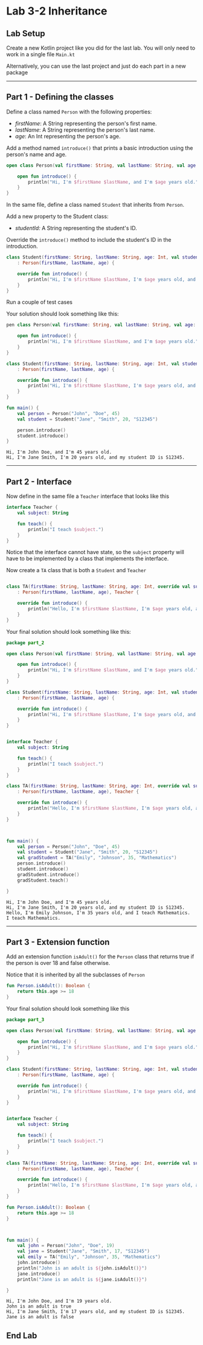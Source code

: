 # Lab 3-2 Inheritance
<!--suppress CheckImageSize -->

## Lab Setup

Create a new Kotlin project like you did for the last lab. You will only need to work in a single file `Main.kt`

Alternatively, you can use the last project and just do each part in a new package

---

## Part 1 - Defining the classes

Define a class named `Person` with the following properties:
- _firstName_: A String representing the person's first name.
- _lastName_: A String representing the person's last name.
- _age_: An Int representing the person's age.

Add a method named `introduce()` that prints a basic introduction using the person's name and age.

```kotlin
open class Person(val firstName: String, val lastName: String, val age: Int) {

    open fun introduce() {
        println("Hi, I'm $firstName $lastName, and I'm $age years old.")
    }
}

```

In the same file, define a class named `Student` that inherits from `Person`.

Add a new property to the Student class:
- _studentId:_ A String representing the student's ID.

Override the `introduce()` method to include the student's ID in the introduction.

```kotlin
class Student(firstName: String, lastName: String, age: Int, val studentId: String)
    : Person(firstName, lastName, age) {

    override fun introduce() {
        println("Hi, I'm $firstName $lastName, I'm $age years old, and my student ID is $studentId.")
    }
}
```
Run a couple of test cases 

Your solution should look something like this:

```kotlin
pen class Person(val firstName: String, val lastName: String, val age: Int) {

    open fun introduce() {
        println("Hi, I'm $firstName $lastName, and I'm $age years old.")
    }
}

class Student(firstName: String, lastName: String, age: Int, val studentId: String)
    : Person(firstName, lastName, age) {

    override fun introduce() {
        println("Hi, I'm $firstName $lastName, I'm $age years old, and my student ID is $studentId.")
    }
}

fun main() {
    val person = Person("John", "Doe", 45)
    val student = Student("Jane", "Smith", 20, "S12345")

    person.introduce()
    student.introduce()
}
```
```shell
Hi, I'm John Doe, and I'm 45 years old.
Hi, I'm Jane Smith, I'm 20 years old, and my student ID is S12345.
```

--- 

## Part 2 - Interface

Now define in the same file a `Teacher` interface that looks like this

```kotlin
interface Teacher {
    val subject: String

    fun teach() {
        println("I teach $subject.")
    }
}
```
Notice that the interface cannot have state, so the `subject` property will have to be implemented by a class that implements the interface.

Now create a `TA` class that is both a `Student` and `Teacher`

```kotlin

class TA(firstName: String, lastName: String, age: Int, override val subject: String) 
    : Person(firstName, lastName, age), Teacher {

    override fun introduce() {
        println("Hello, I'm $firstName $lastName, I'm $age years old, and I teach $subject.")
    }
}

``` 

Your final solution should look something like this:

```kotlin
package part_2

open class Person(val firstName: String, val lastName: String, val age: Int) {

    open fun introduce() {
        println("Hi, I'm $firstName $lastName, and I'm $age years old.")
    }
}

class Student(firstName: String, lastName: String, age: Int, val studentId: String)
    : Person(firstName, lastName, age) {

    override fun introduce() {
        println("Hi, I'm $firstName $lastName, I'm $age years old, and my student ID is $studentId.")
    }
}


interface Teacher {
    val subject: String

    fun teach() {
        println("I teach $subject.")
    }
}

class TA(firstName: String, lastName: String, age: Int, override val subject: String)
    : Person(firstName, lastName, age), Teacher {

    override fun introduce() {
        println("Hello, I'm $firstName $lastName, I'm $age years old, and I teach $subject.")
    }
}



fun main() {
    val person = Person("John", "Doe", 45)
    val student = Student("Jane", "Smith", 20, "S12345")
    val gradStudent = TA("Emily", "Johnson", 35, "Mathematics")
    person.introduce()
    student.introduce()
    gradStudent.introduce()
    gradStudent.teach()

}

```
```shell
Hi, I'm John Doe, and I'm 45 years old.
Hi, I'm Jane Smith, I'm 20 years old, and my student ID is S12345.
Hello, I'm Emily Johnson, I'm 35 years old, and I teach Mathematics.
I teach Mathematics.
```
---

## Part 3 - Extension function

Add an extension function `isAdult()` for the `Person` class that returns true if the person is over 18 and false otherwise.

Notice that it is inherited by all the subclasses of `Person`

```kotlin
fun Person.isAdult(): Boolean {
    return this.age >= 18
}
```

Your final solution should look something like this

```kotlin
package part_3

open class Person(val firstName: String, val lastName: String, val age: Int) {

    open fun introduce() {
        println("Hi, I'm $firstName $lastName, and I'm $age years old.")
    }
}

class Student(firstName: String, lastName: String, age: Int, val studentId: String)
    : Person(firstName, lastName, age) {

    override fun introduce() {
        println("Hi, I'm $firstName $lastName, I'm $age years old, and my student ID is $studentId.")
    }
}


interface Teacher {
    val subject: String

    fun teach() {
        println("I teach $subject.")
    }
}

class TA(firstName: String, lastName: String, age: Int, override val subject: String)
    : Person(firstName, lastName, age), Teacher {

    override fun introduce() {
        println("Hello, I'm $firstName $lastName, I'm $age years old, and I teach $subject.")
    }
}

fun Person.isAdult(): Boolean {
    return this.age >= 18
}



fun main() {
    val john = Person("John", "Doe", 19)
    val jane = Student("Jane", "Smith", 17, "S12345")
    val emily = TA("Emily", "Johnson", 35, "Mathematics")
    john.introduce()
    println("John is an adult is ${john.isAdult()}")
    jane.introduce()
    println("Jane is an adult is ${jane.isAdult()}")

}

```
```shell
Hi, I'm John Doe, and I'm 19 years old.
John is an adult is true
Hi, I'm Jane Smith, I'm 17 years old, and my student ID is S12345.
Jane is an adult is false
```

## End Lab